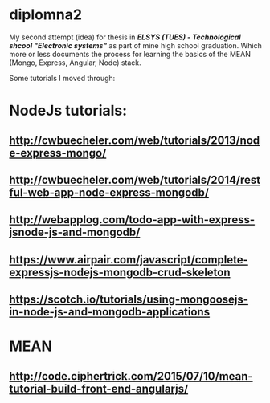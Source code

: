 # diplomna2
My second attempt (idea) for thesis in ***ELSYS (TUES) - Technological shcool "Electronic systems"*** as part of mine high school graduation. Which more or less documents the process for learning the basics of the MEAN (Mongo, Express, Angular, Node) stack.

Some tutorials I moved through:

# NodeJs tutorials:

## http://cwbuecheler.com/web/tutorials/2013/node-express-mongo/

## http://cwbuecheler.com/web/tutorials/2014/restful-web-app-node-express-mongodb/

## http://webapplog.com/todo-app-with-express-jsnode-js-and-mongodb/

## https://www.airpair.com/javascript/complete-expressjs-nodejs-mongodb-crud-skeleton

## https://scotch.io/tutorials/using-mongoosejs-in-node-js-and-mongodb-applications

# MEAN

## http://code.ciphertrick.com/2015/07/10/mean-tutorial-build-front-end-angularjs/
